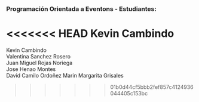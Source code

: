 ### Programación Orientada a Eventons - Estudiantes:   
<<<<<<< HEAD
Kevin Cambindo
=======
Kevin Cambindo  
Valentina Sanchez Rosero  
Juan Miguel Rojas Noriega  
Jose Henao Montes  
David Camilo Ordoñez Marin
Margarita Grisales  

>>>>>>> 01b0d44cf5bbb2fef857c4124936044405c153bc

